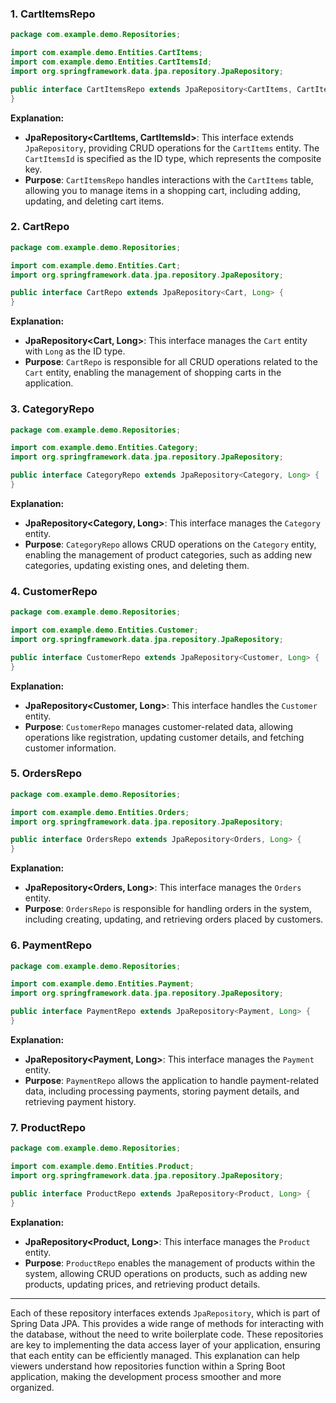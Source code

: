 ### 1. **CartItemsRepo**

```java
package com.example.demo.Repositories;

import com.example.demo.Entities.CartItems;
import com.example.demo.Entities.CartItemsId;
import org.springframework.data.jpa.repository.JpaRepository;

public interface CartItemsRepo extends JpaRepository<CartItems, CartItemsId> {
}
```

**Explanation:**

- **JpaRepository<CartItems, CartItemsId>**: This interface extends `JpaRepository`, providing CRUD operations for the `CartItems` entity. The `CartItemsId` is specified as the ID type, which represents the composite key.
- **Purpose**: `CartItemsRepo` handles interactions with the `CartItems` table, allowing you to manage items in a shopping cart, including adding, updating, and deleting cart items.

### 2. **CartRepo**

```java
package com.example.demo.Repositories;

import com.example.demo.Entities.Cart;
import org.springframework.data.jpa.repository.JpaRepository;

public interface CartRepo extends JpaRepository<Cart, Long> {
}
```

**Explanation:**

- **JpaRepository<Cart, Long>**: This interface manages the `Cart` entity with `Long` as the ID type.
- **Purpose**: `CartRepo` is responsible for all CRUD operations related to the `Cart` entity, enabling the management of shopping carts in the application.

### 3. **CategoryRepo**

```java
package com.example.demo.Repositories;

import com.example.demo.Entities.Category;
import org.springframework.data.jpa.repository.JpaRepository;

public interface CategoryRepo extends JpaRepository<Category, Long> {
}
```

**Explanation:**

- **JpaRepository<Category, Long>**: This interface manages the `Category` entity.
- **Purpose**: `CategoryRepo` allows CRUD operations on the `Category` entity, enabling the management of product categories, such as adding new categories, updating existing ones, and deleting them.

### 4. **CustomerRepo**

```java
package com.example.demo.Repositories;

import com.example.demo.Entities.Customer;
import org.springframework.data.jpa.repository.JpaRepository;

public interface CustomerRepo extends JpaRepository<Customer, Long> {
}
```

**Explanation:**

- **JpaRepository<Customer, Long>**: This interface handles the `Customer` entity.
- **Purpose**: `CustomerRepo` manages customer-related data, allowing operations like registration, updating customer details, and fetching customer information.

### 5. **OrdersRepo**

```java
package com.example.demo.Repositories;

import com.example.demo.Entities.Orders;
import org.springframework.data.jpa.repository.JpaRepository;

public interface OrdersRepo extends JpaRepository<Orders, Long> {
}
```

**Explanation:**

- **JpaRepository<Orders, Long>**: This interface manages the `Orders` entity.
- **Purpose**: `OrdersRepo` is responsible for handling orders in the system, including creating, updating, and retrieving orders placed by customers.

### 6. **PaymentRepo**

```java
package com.example.demo.Repositories;

import com.example.demo.Entities.Payment;
import org.springframework.data.jpa.repository.JpaRepository;

public interface PaymentRepo extends JpaRepository<Payment, Long> {
}
```

**Explanation:**

- **JpaRepository<Payment, Long>**: This interface manages the `Payment` entity.
- **Purpose**: `PaymentRepo` allows the application to handle payment-related data, including processing payments, storing payment details, and retrieving payment history.

### 7. **ProductRepo**

```java
package com.example.demo.Repositories;

import com.example.demo.Entities.Product;
import org.springframework.data.jpa.repository.JpaRepository;

public interface ProductRepo extends JpaRepository<Product, Long> {
}
```

**Explanation:**

- **JpaRepository<Product, Long>**: This interface manages the `Product` entity.
- **Purpose**: `ProductRepo` enables the management of products within the system, allowing CRUD operations on products, such as adding new products, updating prices, and retrieving product details.

---

Each of these repository interfaces extends `JpaRepository`, which is part of Spring Data JPA. This provides a wide range of methods for interacting with the database, without the need to write boilerplate code. These repositories are key to implementing the data access layer of your application, ensuring that each entity can be efficiently managed. This explanation can help viewers understand how repositories function within a Spring Boot application, making the development process smoother and more organized.
